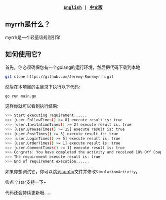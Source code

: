 <div align="center">
<strong>
<samp>

[English](https://github.com/Jeremy-Run/myrrh/blob/main/README.md) | [中文版](https://github.com/Jeremy-Run/myrrh/blob/main/README_CN.md)

</samp>
</strong>
</div>

## myrrh是什么？
myrrh是一个轻量级规则引擎


## 如何使用它?

首先，你必须确保您有一个golang的运行环境，然后把代码下载到本地

```bash
git clone https://github.com/Jeremy-Run/myrrh.git
```

然后在本项目的主目录下执行以下代码:

```bash
go run main.go
```

这样你就可以看到执行结果:

```bash
>>> Start executing requirement......
>>> [user.FollowTimes() >= 8] execute result is: true 
>>> [user.InvitationTimes() >= 2] execute result is: true 
>>> [user.BrowseTimes() >= 15] execute result is: true 
>>> [user.PostTimes() >= 3] execute result is: true 
>>> [user.LoginTimes() >= 5] execute result is: true 
>>> [user.OrderTimes() >= 1] execute result is: true 
>>> [user.CommentTimes() >= 1] execute result is: true 
>>> Congrats! You have completed the activity and received 10% Off Coupon reward 
>>> The requirement execute result is: true 
>>> End of requirement execution......
```

如果你想调试它，你可以跳到[config](config/config.go)文件并修改`SimulationActivity`。

😝点个star支持一下~

代码还会持续更新哦......

